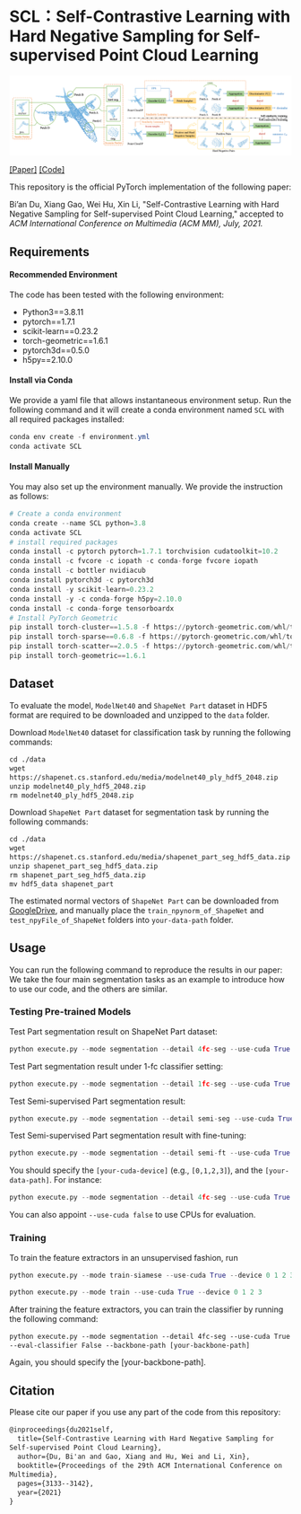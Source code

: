 # SCL：Self-Contrastive Learning with Hard Negative Sampling for Self-supervised Point Cloud Learning
![image-20210829103326123](teaser.png)

[[Paper]](https://arxiv.org/abs/2107.01886) [[Code]](https://github.com/pkudba/SCL) 

This repository is the official PyTorch implementation of the following paper: 

Bi’an Du, Xiang Gao, Wei Hu, Xin Li, "Self-Contrastive Learning with Hard Negative Sampling for Self-supervised Point Cloud Learning," accepted to *ACM International Conference on Multimedia (ACM MM), July, 2021.*

## Requirements

#### Recommended Environment

The code has been tested with the following environment:

- Python3==3.8.11
- pytorch==1.7.1
- scikit-learn==0.23.2
- torch-geometric==1.6.1
- pytorch3d==0.5.0
- h5py==2.10.0

#### Install via Conda

We provide a yaml file that allows instantaneous environment setup. Run the following command and it will create a conda environment named `SCL` with all required packages installed:

```powershell
conda env create -f environment.yml
conda activate SCL
```

#### Install Manually

You may also set up the environment manually. We provide the instruction as follows:

```python
# Create a conda environment
conda create --name SCL python=3.8
conda activate SCL
# install required packages
conda install -c pytorch pytorch=1.7.1 torchvision cudatoolkit=10.2
conda install -c fvcore -c iopath -c conda-forge fvcore iopath
conda install -c bottler nvidiacub
conda install pytorch3d -c pytorch3d
conda install -y scikit-learn=0.23.2
conda install -y -c conda-forge h5py=2.10.0 
conda install -c conda-forge tensorboardx
# Install PyTorch Geometric
pip install torch-cluster==1.5.8 -f https://pytorch-geometric.com/whl/torch-1.7.1+cu102.html
pip install torch-sparse==0.6.8 -f https://pytorch-geometric.com/whl/torch-1.7.1+cu102.html
pip install torch-scatter==2.0.5 -f https://pytorch-geometric.com/whl/torch-1.7.1+cu102.html
pip install torch-geometric==1.6.1
```

## Dataset

To evaluate the model, `ModelNet40` and `ShapeNet Part` dataset in HDF5 format are required to be downloaded and unzipped to the `data` folder.

Download `ModelNet40` dataset for classification task by running the following commands:

```
cd ./data
wget https://shapenet.cs.stanford.edu/media/modelnet40_ply_hdf5_2048.zip
unzip modelnet40_ply_hdf5_2048.zip
rm modelnet40_ply_hdf5_2048.zip
```

Download `ShapeNet Part` dataset for segmentation task by running the following commands:

```
cd ./data
wget https://shapenet.cs.stanford.edu/media/shapenet_part_seg_hdf5_data.zip
unzip shapenet_part_seg_hdf5_data.zip
rm shapenet_part_seg_hdf5_data.zip
mv hdf5_data shapenet_part
```

The estimated normal vectors of `ShapeNet Part`  can be downloaded from [GoogleDrive](https://drive.google.com/drive/folders/18pQrOx9GwiC2WXe5s-9OI_zozAmSdDsr?usp=sharing), and manually place the `train_npynorm_of_ShapeNet` and `test_npyFile_of_ShapeNet` folders into `your-data-path` folder.

## Usage

You can run the following command to reproduce the results in our paper: We take the four main segmentation tasks as an example to introduce how to use our code, and the others are similar.

### Testing Pre-trained Models

Test Part segmentation result on ShapeNet Part dataset:

```python
python execute.py --mode segmentation --detail 4fc-seg --use-cuda True --device [your-cuda-device] --data-path [your-data-path] --eval-classifier True
```

Test Part segmentation result under 1-fc classifier setting:

```python
python execute.py --mode segmentation --detail 1fc-seg --use-cuda True --device [your-cuda-device] --data-path [your-data-path] --eval-classifier True
```

Test Semi-supervised Part segmentation result:

```python
python execute.py --mode segmentation --detail semi-seg --use-cuda True --device [your-cuda-device] --data-path [your-data-path] --eval-classifier True
```

Test Semi-supervised Part segmentation result with fine-tuning:

```python
python execute.py --mode segmentation --detail semi-ft --use-cuda True --device [your-cuda-device] --data-path [your-data-path] --eval-classifier True
```

You should specify the `[your-cuda-device]` (e.g., `[0,1,2,3]`), and the `[your-data-path]`. For instance:

```python
python execute.py --mode segmentation --detail 4fc-seg --use-cuda True --device 0 1 2 3 --data-path ./data --eval-classifier True
```

You can also appoint `--use-cuda false` to use CPUs for evaluation.

### Training

To train the feature extractors in an unsupervised fashion, run

```python
python execute.py --mode train-siamese --use-cuda True --device 0 1 2 3
```

```python
python execute.py --mode train --use-cuda True --device 0 1 2 3
```

After training the feature extractors, you can train the classifier by running the following command:

```
python execute.py --mode segmentation --detail 4fc-seg --use-cuda True --eval-classifier False --backbone-path [your-backbone-path]
```

Again, you should specify the [your-backbone-path].

## Citation

Please cite our paper if you use any part of the code from this repository:

```
@inproceedings{du2021self,
  title={Self-Contrastive Learning with Hard Negative Sampling for Self-supervised Point Cloud Learning},
  author={Du, Bi'an and Gao, Xiang and Hu, Wei and Li, Xin},
  booktitle={Proceedings of the 29th ACM International Conference on Multimedia},
  pages={3133--3142},
  year={2021}
}
```



